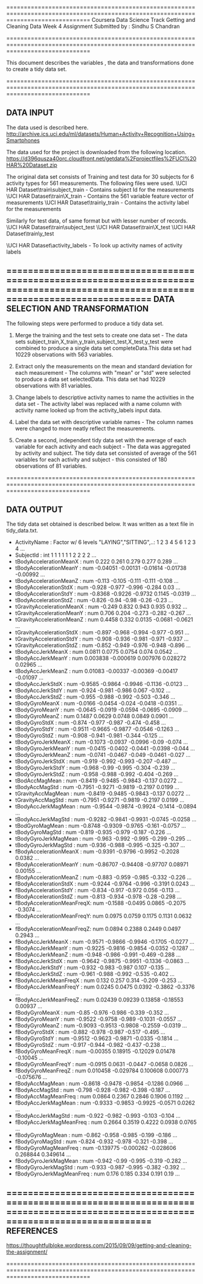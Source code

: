 ====================================================================================================================================
Coursera Data Science Track
Getting and Cleaning Data Week 4 Assignment
Submitted by : Sindhu S Chandran

====================================================================================================================================

This document describes the variables , the data and transformations done to create a tidy data set.

====================================================================================================================================

DATA INPUT
-----------
The data used is described here.
http://archive.ics.uci.edu/ml/datasets/Human+Activity+Recognition+Using+Smartphones

The data used for the project is downloaded from the following location.
https://d396qusza40orc.cloudfront.net/getdata%2Fprojectfiles%2FUCI%20HAR%20Dataset.zip

The original data set consists of
Training and test data for 30 subjects for 6 activity types for 561 measurements.
The following files were used.
\UCI HAR Dataset\train\subject_train - Contains subject Id for the measurements
\UCI HAR Dataset\train\X_train - Contains the 561 variable feature vector of measurements
\UCI HAR Dataset\train\y_train - Contains the activity label for the measurements

Similarly for test data, of same format but with lesser number of records.
\UCI HAR Dataset\train\subject_test
\UCI HAR Dataset\train\X_test
\UCI HAR Dataset\train\y_test


\UCI HAR Dataset\activity_labels - To look up activity names of activity labels

====================================================================================================================================
DATA SELECTION AND TRANSFORMATION
-----------------------------------
The following steps were performed to produce a tidy data set.

1. Merge the training and the test sets to create one data set - The data sets subject_train,X_train,y_train,subject_test,X_test,y_test were combined to produce a single data set completeData.This data set had 10229 observations with 563 variables.

2. Extract only the measurements on the mean and standard deviation for each measurement - The columns with "mean" or "std" were selected to produce a data set selectedData. This data set had 10229 observations with 81 variables.

3. Change labels to descriptive activity names to name the activities in the data set - The activity label was replaced with a name column with activity name looked up from the activity_labels input data.

4. Label the data set with descriptive variable names - The column names were changed to more neatly reflect the measurements.

5. Create a second, independent tidy data set with the average of each variable for each activity and each subject - The data was aggregated by activity and subject. The tidy data set consisted of average of the 561 variables for each activity and subject - this consisted of 180 observations of 81 variables.

====================================================================================================================================

DATA OUTPUT
-------------
The tidy data set obtained is described below. It was written as a text file in tidy_data.txt.

 * ActivityName              : Factor w/ 6 levels "LAYING","SITTING",..: 1 2 3 4 5 6 1 2 3 4 ...
 * SubjectId                 : int  1 1 1 1 1 1 2 2 2 2 ...
 * tBodyAccelerationMeanX    : num  0.222 0.261 0.279 0.277 0.289 ...
 * tBodyAccelerationMeanY    : num  -0.04051 -0.00131 -0.01614 -0.01738 -0.00992 ...
 * tBodyAccelerationMeanZ    : num  -0.113 -0.105 -0.111 -0.111 -0.108 ...
 * tBodyAccelerationStdX     : num  -0.928 -0.977 -0.996 -0.284 0.03 ...
 * tBodyAccelerationStdY     : num  -0.8368 -0.9226 -0.9732 0.1145 -0.0319 ...
 * tBodyAccelerationStdZ     : num  -0.826 -0.94 -0.98 -0.26 -0.23 ...
 * tGravityAccelerationMeanX : num  -0.249 0.832 0.943 0.935 0.932 ...
 * tGravityAccelerationMeanY : num  0.706 0.204 -0.273 -0.282 -0.267 ...
 * tGravityAccelerationMeanZ : num  0.4458 0.332 0.0135 -0.0681 -0.0621 ...
 * tGravityAccelerationStdX  : num  -0.897 -0.968 -0.994 -0.977 -0.951 ...
 * tGravityAccelerationStdY  : num  -0.908 -0.936 -0.981 -0.971 -0.937 ...
 * tGravityAccelerationStdZ  : num  -0.852 -0.949 -0.976 -0.948 -0.896 ...
 * tBodyAccJerkMeanX         : num  0.0811 0.0775 0.0754 0.074 0.0542 ...
 * tBodyAccJerkMeanY         : num  0.003838 -0.000619 0.007976 0.028272 0.02965 ...
 * tBodyAccJerkMeanZ         : num  0.01083 -0.00337 -0.00369 -0.00417 -0.01097 ...
 * tBodyAccJerkStdX          : num  -0.9585 -0.9864 -0.9946 -0.1136 -0.0123 ...
 * tBodyAccJerkStdY          : num  -0.924 -0.981 -0.986 0.067 -0.102 ...
 * tBodyAccJerkStdZ          : num  -0.955 -0.988 -0.992 -0.503 -0.346 ...
 * tBodyGyroMeanX            : num  -0.0166 -0.0454 -0.024 -0.0418 -0.0351 ...
 * tBodyGyroMeanY            : num  -0.0645 -0.0919 -0.0594 -0.0695 -0.0909 ...
 * tBodyGyroMeanZ            : num  0.1487 0.0629 0.0748 0.0849 0.0901 ...
 * tBodyGyroStdX             : num  -0.874 -0.977 -0.987 -0.474 -0.458 ...
 * tBodyGyroStdY             : num  -0.9511 -0.9665 -0.9877 -0.0546 -0.1263 ...
 * tBodyGyroStdZ             : num  -0.908 -0.941 -0.981 -0.344 -0.125 ...
 * tBodyGyroJerkMeanX        : num  -0.1073 -0.0937 -0.0996 -0.09 -0.074 ...
 * tBodyGyroJerkMeanY        : num  -0.0415 -0.0402 -0.0441 -0.0398 -0.044 ...
 * tBodyGyroJerkMeanZ        : num  -0.0741 -0.0467 -0.049 -0.0461 -0.027 ...
 * tBodyGyroJerkStdX         : num  -0.919 -0.992 -0.993 -0.207 -0.487 ...
 * tBodyGyroJerkStdY         : num  -0.968 -0.99 -0.995 -0.304 -0.239 ...
 * tBodyGyroJerkStdZ         : num  -0.958 -0.988 -0.992 -0.404 -0.269 ...
 * tBodAccMagMean            : num  -0.8419 -0.9485 -0.9843 -0.137 0.0272 ...
 * tBodyAccMagStd            : num  -0.7951 -0.9271 -0.9819 -0.2197 0.0199 ...
 * tGravityAccMagMean        : num  -0.8419 -0.9485 -0.9843 -0.137 0.0272 ...
 * tGravityAccMagStd         : num  -0.7951 -0.9271 -0.9819 -0.2197 0.0199 ...
 * tBodyAccJerkMagMean       : num  -0.9544 -0.9874 -0.9924 -0.1414 -0.0894 ...
 * tBodyAccJerkMagStd        : num  -0.9282 -0.9841 -0.9931 -0.0745 -0.0258 ...
 * tBodGyroMagMean           : num  -0.8748 -0.9309 -0.9765 -0.161 -0.0757 ...
 * tBodyGyroMagStd           : num  -0.819 -0.935 -0.979 -0.187 -0.226 ...
 * tBodyGyroJerkMagMean      : num  -0.963 -0.992 -0.995 -0.299 -0.295 ...
 * tBodyGyroJerkMagStd       : num  -0.936 -0.988 -0.995 -0.325 -0.307 ...
 * fBodyAccelerationMeanX    : num  -0.9391 -0.9796 -0.9952 -0.2028 0.0382 ...
 * fBodyAccelerationMeanY    : num  -0.86707 -0.94408 -0.97707 0.08971 0.00155 ...
 * fBodyAccelerationMeanZ    : num  -0.883 -0.959 -0.985 -0.332 -0.226 ...
 * fBodyAccelerationStdX     : num  -0.9244 -0.9764 -0.996 -0.3191 0.0243 ...
 * fBodyAccelerationStdY     : num  -0.834 -0.917 -0.972 0.056 -0.113 ...
 * fBodyAccelerationStdZ     : num  -0.813 -0.934 -0.978 -0.28 -0.298 ...
 * fBodyAccelerationMeanFreqX: num  -0.1588 -0.0495 0.0865 -0.2075 -0.3074 ...
 * fBodyAccelerationMeanFreqY: num  0.0975 0.0759 0.1175 0.1131 0.0632 ...
 * fBodyAccelerationMeanFreqZ: num  0.0894 0.2388 0.2449 0.0497 0.2943 ...
 * fBodyAccJerkMeanX         : num  -0.9571 -0.9866 -0.9946 -0.1705 -0.0277 ...
 * fBodyAccJerkMeanY         : num  -0.9225 -0.9816 -0.9854 -0.0352 -0.1287 ...
 * fBodyAccJerkMeanZ         : num  -0.948 -0.986 -0.991 -0.469 -0.288 ...
 * fBodyAccJerkStdX          : num  -0.9642 -0.9875 -0.9951 -0.1336 -0.0863 ...
 * fBodyAccJerkStdY          : num  -0.932 -0.983 -0.987 0.107 -0.135 ...
 * fBodyAccJerkStdZ          : num  -0.961 -0.988 -0.992 -0.535 -0.402 ...
 * fBodyAccJerkMeanFreqX     : num  0.132 0.257 0.314 -0.209 -0.253 ...
 * fBodyAccJerkMeanFreqY     : num  0.0245 0.0475 0.0392 -0.3862 -0.3376 ...
 * fBodyAccJerkMeanFreqZ     : num  0.02439 0.09239 0.13858 -0.18553 0.00937 ...
 * fBodyGyroMeanX            : num  -0.85 -0.976 -0.986 -0.339 -0.352 ...
 * fBodyGyroMeanY            : num  -0.9522 -0.9758 -0.989 -0.1031 -0.0557 ...
 * fBodyGyroMeanZ            : num  -0.9093 -0.9513 -0.9808 -0.2559 -0.0319 ...
 * fBodyGyroStdX             : num  -0.882 -0.978 -0.987 -0.517 -0.495 ...
 * fBodyGyroStdY             : num  -0.9512 -0.9623 -0.9871 -0.0335 -0.1814 ...
 * fBodyGyroStdZ             : num  -0.917 -0.944 -0.982 -0.437 -0.238 ...
 * fBodyGyroMeanFreqX        : num  -0.00355 0.18915 -0.12029 0.01478 -0.10045 ...
 * fBodyGyroMeanFreqY        : num  -0.0915 0.0631 -0.0447 -0.0658 0.0826 ...
 * fBodyGyroMeanFreqZ        : num  0.010458 -0.029784 0.100608 0.000773 -0.075676 ...
 * fBodyAccMagMean           : num  -0.8618 -0.9478 -0.9854 -0.1286 0.0966 ...
 * fBodyAccMagStd            : num  -0.798 -0.928 -0.982 -0.398 -0.187 ...
 * fBodyAccMagMeanFreq       : num  0.0864 0.2367 0.2846 0.1906 0.1192 ...
 * fBodyAccJerkMagMean       : num  -0.9333 -0.9853 -0.9925 -0.0571 0.0262 ...
 * fBodyAccJerkMagStd        : num  -0.922 -0.982 -0.993 -0.103 -0.104 ...
 * fBodyAccJerkMagMeanFreq   : num  0.2664 0.3519 0.4222 0.0938 0.0765 ...
 * fBodyGyroMagMean          : num  -0.862 -0.958 -0.985 -0.199 -0.186 ...
 * fBodyGyroMagStd           : num  -0.824 -0.932 -0.978 -0.321 -0.398 ...
 * fBodyGyroMagMeanFreq      : num  -0.139775 -0.000262 -0.028606 0.268844 0.349614 ...
 * fBodyGyroJerkMagMean      : num  -0.942 -0.99 -0.995 -0.319 -0.282 ...
 * fBodyGyroJerkMagStd       : num  -0.933 -0.987 -0.995 -0.382 -0.392 ...
 * fBodyGyroJerkMagMeanFreq  : num  0.176 0.185 0.334 0.191 0.19 ...
 
====================================================================================================================================
REFERENCES
--------------
https://thoughtfulbloke.wordpress.com/2015/09/09/getting-and-cleaning-the-assignment/

====================================================================================================================================
